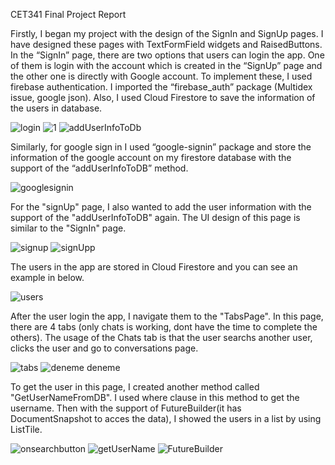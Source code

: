 CET341 Final Project Report


Firstly, I began my project with the design of the SignIn and SignUp pages. I have designed these pages with TextFormField widgets and RaisedButtons. In the “SignIn” page, there are two options that users can login the app. One of them is login with the account which is created in the “SignUp” page and the other one is directly with Google account. To implement these, I used firebase authentication. I imported the “firebase_auth” package (Multidex issue, google json).  Also, I used Cloud Firestore to save the information of the users in database. 


![login](https://user-images.githubusercontent.com/73463728/108489731-f5e36e00-72b2-11eb-9029-05d344ce0c97.PNG)
![1](https://user-images.githubusercontent.com/73463728/108489920-304d0b00-72b3-11eb-875f-9d4bd1d4df88.PNG)
![addUserInfoToDb](https://user-images.githubusercontent.com/73463728/108490071-5d012280-72b3-11eb-93b2-8e4fb3859473.PNG)


Similarly, for google sign in I used “google-signin” package and store the information of the google account on my firestore database with the support of the “addUserInfoToDB” method.

![googlesignin](https://user-images.githubusercontent.com/73463728/108490475-d567e380-72b3-11eb-888c-11fa36242d82.PNG)

For the "signUp" page, I also wanted to add the user information with the support of the "addUserInfoToDB" again. The UI design of this page is similar to the "SignIn" page.

![signup](https://user-images.githubusercontent.com/73463728/108491137-95553080-72b4-11eb-99f9-baf384a137ba.PNG)
![signUpp](https://user-images.githubusercontent.com/73463728/108491313-cc2b4680-72b4-11eb-84dd-f9f2d19e44c8.PNG)

The users in the app are stored in Cloud Firestore and you can see an example in below.

![users](https://user-images.githubusercontent.com/73463728/108491589-288e6600-72b5-11eb-887b-b51c392f2bd2.PNG)

After the user login the app, I navigate them to the "TabsPage". In this page, there are 4 tabs (only chats is working, dont have the time to complete the others). The usage of the Chats tab is that the user searchs another user, clicks the user and go to conversations page.

![tabs](https://user-images.githubusercontent.com/73463728/108492105-cda93e80-72b5-11eb-8f73-99f34c0ce0f2.PNG)
![deneme deneme](https://user-images.githubusercontent.com/73463728/108492255-fb8e8300-72b5-11eb-839b-35a245601220.PNG)

To get the user in this page, I created another method called "GetUserNameFromDB". I used where clause in this method to get the username. Then with the support of FutureBuilder(it has DocumentSnapshot to acces the data), I showed the users in a list by using ListTile.

![onsearchbutton](https://user-images.githubusercontent.com/73463728/108493169-1281a500-72b7-11eb-8722-ac7079a7c8d3.PNG)
![getUserName](https://user-images.githubusercontent.com/73463728/108493238-24634800-72b7-11eb-96b9-ce111a68a700.PNG)
![FutureBuilder](https://user-images.githubusercontent.com/73463728/108493296-3513be00-72b7-11eb-9018-720fe0f1c42f.PNG)



